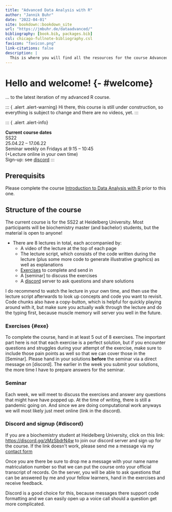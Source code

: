 ```yaml
--- 
title: "Advanced Data Analysis with R"
author: "Jannik Buhr"
date: "2022-04-01"
site: bookdown::bookdown_site
url: "https://jmbuhr.de/dataadvanced/"
bibliography: [book.bib, packages.bib]
csl: chicago-fullnote-bibliography.csl
favicon: "favicon.png"
link-citations: false
description: |
  This is where you will find all the resources for the course Advanced Data Analysis with R
---
```


# Hello and welcome! {- #welcome}

... to the latest iteration of my advanced R course.

::: { .alert .alert-warning}
Hi there, this course is still under
construction, so everything is subject
to change and there are no videos, yet.
:::

::: { .alert .alert-info}
<!-- TODO -->
**Current course dates**\
SS22\
25.04.22 – 17.06.22\
Seminar weekly on Fridays at 9:15 – 10:45\
(+Lecture online in your own time)\
Sign-up: see [discord](#discord)
:::

## Prerequisits

Please complete the course [Introduction to Data Analysis with R](https://jmbuhr.de/dataintro) prior to this one.

## Structure of the course

The current course is for the SS22 at Heidelberg University.
Most participants will be biochemistry master (and bachelor) students,
but the material is open to anyone!

- There are 8 lectures in total, each accompanied by:
  - A video of the lecture at the top of each page
  - The lecture script, which consists of the code written during the lecture
    (plus some more code to generate illustrative graphics) as well as explanations
  - [Exercises](#exe) to complete and send in
  - A [seminar] to discuss the exercises
  - A [discord](#discord) server to ask questions and share solutions

I do recommend to watch the lecture in your own time, and then use the lecture script afterwards to look up concepts and code you want to revisit.
Code chunks also have a copy-button, which is helpful for quickly playing around with it, but make sure you actually walk through the lecture and do the typing first,
because muscle memory will server you well in the future.

### Exercises {#exe}

To complete the course, hand in at least 5 out of 8 exercises.
The important part here is not that each exercise is a perfect solution,
but if you encounter questions and struggles during your attempt of the exercise, make sure to include those pain points as well so that we can cover those in the [Seminar].
Please hand in your solutions **before** the seminar via a direct message on [discord].
The earlier in the week you submit your solutions,
the more time I have to prepare answers for the seminar.

### Seminar

Each week, we will meet to discuss the exercises and answer any questions that might have have popped up.
At the time of writing, there is still
a pandemic going on.
And since we are doing computational work
anyways we will most likely just
meet online (link in the discord).

### Discord and signup {#discord}

If you are a biochemistry student at Heidelberg University,
click on this link: <https://discord.gg/zMzSbdrN4w> to join our discord server and sign up for the course.
If the link doesn't work, please send me a message via my [contact form](https://jmbuhr.de/contact)

Once you are there be sure to drop me a message with your name name matriculation number so that we can put the course onto your official transcript of records.
On the server, you will be able to ask questions that can be answered by me and your fellow learners, hand in the exercises and receive feedback.

Discord is a good choice for this, because messages there support code formatting and we can easily open up a voice call should a question get more complicated.

